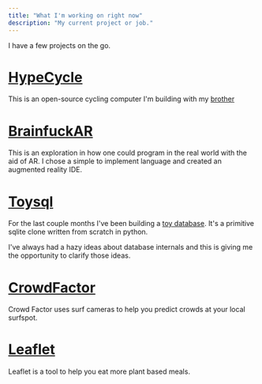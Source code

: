 ```yaml
---
title: "What I'm working on right now"
description: "My current project or job."
---
```


I have a few projects on the go.

# [HypeCycle](https://github.com/RespectableThieves/hypecycle)

This is an open-source cycling computer I'm building with my [brother](https://www.shaunmulligan.com/) 

# [BrainfuckAR](posts/brainfuckar)

This is an exploration in how one could program in the real world with the aid of AR. I chose a simple to implement language and created an augmented reality IDE.

# [Toysql](https://github.com/craigmulligan/toysql)

For the last couple months I've been building a [toy database](https://github.com/craigmulligan/toysql). It's a primitive sqlite clone written from scratch in python. 

I've always had a hazy ideas about database internals and this is giving me the opportunity to clarify those ideas.

# [CrowdFactor](/posts/crowdfactor/)

Crowd Factor uses surf cameras to help you predict crowds at your local surfspot.

# [Leaflet](https://github.com/craigmulligan/leaflet)

Leaflet is a tool to help you eat more plant based meals.
